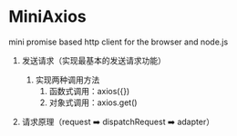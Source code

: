 # MiniAxios
mini promise based http client for the browser and node.js


1. 发送请求（实现最基本的发送请求功能）
   1. 实现两种调用方法
      1. 函数式调用：axios({})
      2. 对象式调用：axios.get()

2. 请求原理（request ➡️ dispatchRequest ➡️ adapter）